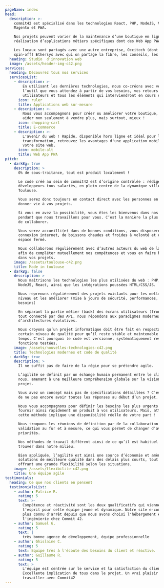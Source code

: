 ```yaml
---
pageName: index
head:
  description: >-
    commit42 est spécialisé dans les technologies React, PHP, NodeJS, Vuejs,
    Magento et PWA.

    Nos projets peuvent varier de la maintenance d’une boutique en ligne à la
    réalisation d’applications métiers spécifiques dont des Web App PWA.

    Les locaux sont partagés avec une autre entreprise, Occitech (dont on est la
    spin-off) Ethersys avec qui on partage la fibre, les conseils, les repas…
  heading: Studio  d'innovation web
  image: /assets/header-img-c42.png
services:
  heading: Découvrez tous nos services
  servicesList:
    - description: >-
        En utilisant les dernières technologies, nous co-créons avec vous
        l’outil que vous attendez à partir de vos besoins, vos retours
        utilisateurs et tous les éléments qui interviendront en cours de projet.
      icon: ruler
      title: Applications web sur-mesure
    - description: >-
        Nous vous accompagnons pour créer ou améliorer votre boutique, pour vous
        aider non seulement à vendre plus, mais surtout, mieux !
      icon: shopping-cart
      title: E-commerce
    - description: >-
        L'avenir du web ! Rapide, disponible hors ligne et idéal pour le taux de
        transformation, retrouvez les avantages d'une application mobile dans
        votre site web.
      icon: mobile-alt
      title: Web App PWA
pitch:
  - darkBg: true
    description: >
      0% de sous-traitance, tout est produit localement !

      Le code créé au sein de commit42 est d’origine contrôlée : rédigé par des
      développeurs tous salariés, en plein centre de la dynamique ville de
      Toulouse. 

      Vous serez donc toujours en contact direct avec les personnes en charge de
      donner vie à vos projets. 

      Si vous en avez la possibilité, vous êtes les bienvenus dans nos locaux
      pendant que nous travaillons pour vous. C’est la manière la plus efficace
      de collaborer. 

      Vous serez accueilli(e) dans de bonnes conditions, vous disposerez d’une
      connexion internet, de boissons chaudes et froides à volonté et d’un
      espace fermé.

      Nous collaborons régulièrement avec d’autres acteurs du web de la région
      afin de compléter mutuellement nos compétences et vous en faire bénéficier
      dans vos projets.
    image: /assets/toulouse-c42.png
    title: Made in toulouse
  - darkBg: false
    description: >
      Nous maîtrisons les technologies les plus utilisées du web : PHP, Symfony,
      NodeJS, React, ainsi que les intégrations poussées HTML/CSS/JS.

      Nous reprenons régulièrement des projets existants pour les mettre à
      niveau et les améliorer (mise à jours de sécurité, performances, nouveaux
      besoins)

      En séparant la partie métier (back) des écrans utilisateurs (front) le
      tout connecté par des API, nous répondons aux paradigmes modernes
      d’architectures évolutives.

      Nous croyons qu’un projet informatique doit être fait en respectant un
      certain niveau de qualité pour qu’il reste stable et maintenable dans le
      temps. C’est pourquoi le code est versionné, systématiquement revu, et les
      fonctions testées.
    image: /assets/nouvelles-technologies-c42.png
    title: Technologies modernes et code de qualité
  - darkBg: true
    description: >
      Il ne suffit pas de faire de la régie pour se prétendre agile. 

      L’agilité se définit par un échange humain permanent entre le client et
      nous, amenant à une meilleure compréhension globale sur la vision du
      projet. 

      Vous avez un concept mais pas de spécifications détaillées ? C’est normal
      de ne pas encore avoir toutes les réponses au début d’un projet. 

      Nous vous accompagnons pour définir les besoins les plus urgents et
      fournir ainsi rapidement un produit à vos utilisateurs. Mais, attention,
      cette méthode implique une disponibilité réelle de votre part !

      Nous troquons les réunions de définition par de la collaboration et une
      validation au fur et à mesure, ce qui vous permet de changer d’avis ou de
      priorités. 

      Nos méthodes de travail diffèrent ainsi de ce qu’il est habituel de
      trouver dans notre milieu.

      Bien appliquée, l’agilité est ainsi une source d’économie et amène à des
      solutions de meilleure qualité dans des délais plus courts, tout en
      offrant une grande flexibilité selon les situations. 
    image: /assets/flexibilite-c42.png
    title: Une équipe agile
testimonials:
  heading: Ce que nos clients en pensent
  testimonialsList:
    - author: Patrice R.
      rating: 5
      text: >-
        Compétence et réactivité sont les deux qualificatifs qui viennent à
        l'esprit pour cette équipe jeune et dynamique. Notre site e-commerce n'a
        plus connu d'arrêt depuis que nous avons choisi l'hébergement et
        l'ingénierie chez Commit 42.
    - author: Samuel G.
      rating: 5
      text: |
        très bonne agence de développement, équipe professionnelle
    - author: Ghislaine C.
      rating: 5
      text: Equipe très à l'écoute des besoins du client et réactive.
    - author: Guillaume R.
      rating: 5
      text: >
        L'équipe est centrée sur le service et la satisfaction du client.
        Excellente implication de tous dans le projet. Un vrai plaisir de
        travailler avec Commit42
---
```


